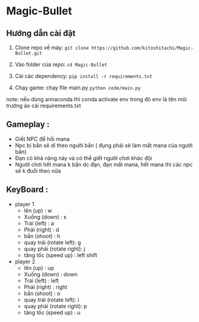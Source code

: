 # Magic-Bullet

## Hướng dẫn cài đặt

1. Clone repo về máy: `git clone https://github.com/kitoshitachi/Magic-Bullet.git`

2. Vào folder của repo: `cd Magic-Bullet`

3. Cài các dependency: `pip install -r requirements.txt`

4. Chạy game: chạy file main.py `python code/main.py`

note: nếu dùng annaconda thì conda activate env trong đó env là tên môi trường ảo cài requirements.txt

## Gameplay :
-	Giết NPC để hồi mana
-	Npc bị bắn sẽ dí theo người bắn ( đụng phải sẽ làm mất mana của người bắn)
-	Đạn có khả năng nảy và có thể giết người chơi khác đội
-	Người chơi hết mana k bắn dc đạn, đạn mất mana, hết mana thì các npc sẽ k đuổi theo nữa
## KeyBoard :
- player 1
  + lên (up) : w
  + Xuống (down) : s
  + Trái (left) : a
  + Phải (right) : d
  + bắn (shoot) : h
  + quay trái (rotate left): g
  + quay phải (rotate right): j
  + tăng tốc (speed up) : left shift
- player 2
  + lên (up) : up
  + Xuống (down) : down
  + Trái (left) : left
  + Phải (right) : right
  + bắn (shoot) : o
  + quay trái (rotate left): i
  + quay phải (rotate right): p
  + tăng tốc (speed up) : u
